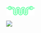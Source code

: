 <a href="http://marii.info"><img src="https://raw.githubusercontent.com/mnyrop/mnyrop/master/snake.png" alt="snake logo link to personal website" style="vertical-align: text-top;" height="25"/></a>

![](https://github-readme-stats.vercel.app/api?username=mnyrop&theme=radical&hide_border=false&include_all_commits=true&count_private=false)

<!--![](https://github-readme-streak-stats.herokuapp.com/?user=mnyrop&theme=radical&hide_border=false)-->
